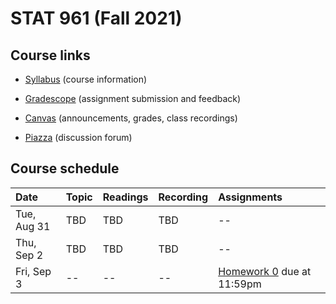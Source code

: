 # STAT 961 (Fall 2021)

## Course links

- [Syllabus](https://github.com/Katsevich-Teaching/stat-961-fall-2021/blob/main/Syllabus.pdf) (course information)

- [Gradescope](https://www.gradescope.com/courses/285243) (assignment submission and feedback)

- [Canvas](https://canvas.upenn.edu/courses/1597407) (announcements, grades, class recordings)

- [Piazza](https://piazza.com/upenn/fall2021/stat961) (discussion forum)

## Course schedule

Date | Topic | Readings | Recording | Assignments
:---|:---|:---|:---|:---
Tue, Aug 31 | TBD | TBD | TBD | --
Thu, Sep 2 | TBD | TBD | TBD | --
Fri, Sep 3 | -- | -- | -- | [Homework 0](https://github.com/Katsevich-Teaching/stat-961-fall-2021/blob/main/homework/homework-0/homework-0.pdf) due at 11:59pm
